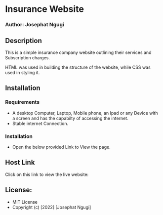 # Insurance Website
### Author: Josephat Ngugi
## Description
<p> This is a simple insurance company website outlining their services and Subscription charges.</p>
<p>HTML was used in building the structure of the website, while CSS was used in styling it.</p>

## Installation
### Requirements
* A desktop Computer, Laptop, Mobile phone, an Ipad or any Device with a screen and has the capabilty of accessing the internet.
* Stable internet Connection.
### Installation
* Open the below provided Link to View the page.
## Host Link
Click on this link to view the live website: 
## License:
* MIT License 
* Copyright (c) [2022] [Josephat Ngugi]